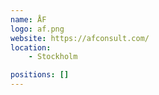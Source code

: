 ```yaml
---
name: ÅF
logo: af.png
website: https://afconsult.com/
location:
    - Stockholm

positions: []
---
```

